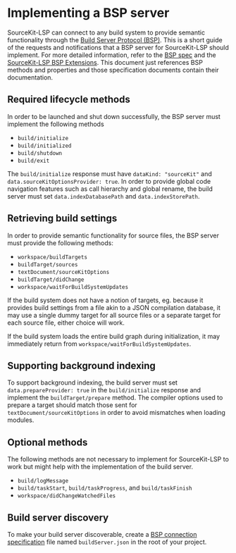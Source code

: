 # Implementing a BSP server

SourceKit-LSP can connect to any build system to provide semantic functionality through the [Build Server Protocol (BSP)](https://build-server-protocol.github.io). This is a short guide of the requests and notifications that a BSP server for SourceKit-LSP should implement. For more detailed information, refer to the [BSP spec](https://build-server-protocol.github.io/docs/specification) and the [SourceKit-LSP BSP Extensions](BSP%20Extensions.md). This document just references BSP methods and properties and those specification documents contain their documentation.

## Required lifecycle methods

In order to be launched and shut down successfully, the BSP server must implement the following methods

- `build/initialize`
- `build/initialized`
- `build/shutdown`
- `build/exit`

The `build/initialize` response must have `dataKind: "sourceKit"` and `data.sourceKitOptionsProvider: true`. In order to provide global code navigation features such as call hierarchy and global rename, the build server must set `data.indexDatabasePath` and `data.indexStorePath`.

## Retrieving build settings

In order to provide semantic functionality for source files, the BSP server must provide the following methods:

- `workspace/buildTargets`
- `buildTarget/sources`
- `textDocument/sourceKitOptions`
- `buildTarget/didChange`
- `workspace/waitForBuildSystemUpdates`

If the build system does not have a notion of targets, eg. because it provides build settings from a file akin to a JSON compilation database, it may use a single dummy target for all source files or a separate target for each source file, either choice will work.

If the build system loads the entire build graph during initialization, it may immediately return from `workspace/waitForBuildSystemUpdates`.

## Supporting background indexing

To support background indexing, the build server must set `data.prepareProvider: true` in the `build/initialize` response and implement the `buildTarget/prepare` method. The compiler options used to prepare a target should match those sent for `textDocument/sourceKitOptions` in order to avoid mismatches when loading modules.

## Optional methods

The following methods are not necessary to implement for SourceKit-LSP to work but might help with the implementation of the build server.

- `build/logMessage`
- `build/taskStart`, `build/taskProgress`, and `build/taskFinish`
- `workspace/didChangeWatchedFiles`

## Build server discovery

To make your build server discoverable, create a [BSP connection specification](https://build-server-protocol.github.io/docs/overview/server-discovery) file named `buildServer.json` in the root of your project.
